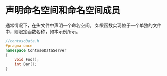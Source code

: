 # 声明命名空间和命名空间成员

通常情况下，在头文件中声明一个命名空间。 如果函数实现位于一个单独的文件中，则限定函数名称，如本示例所示。

```cpp
//contosoData.h
#pragma once
namespace ContosoDataServer
{
    void Foo();
    int Bar();
}
```
